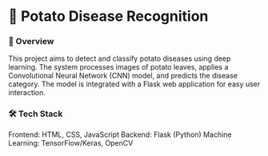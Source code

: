 # 🥔 Potato Disease Recognition
### 📌 Overview
This project aims to detect and classify potato diseases using deep learning. The system processes images of potato leaves, applies a Convolutional Neural Network (CNN) model, and predicts the disease category. The model is integrated with a Flask web application for easy user interaction.

### 🛠️ Tech Stack
Frontend: HTML, CSS, JavaScript
Backend: Flask (Python)
Machine Learning: TensorFlow/Keras, OpenCV
